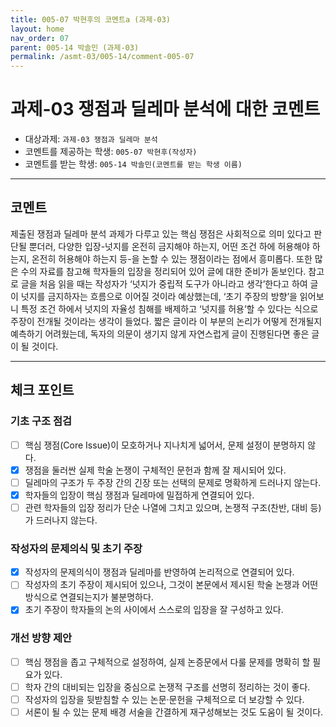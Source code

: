 ```yaml
---
title: 005-07 박현후의 코멘트a (과제-03) 
layout: home
nav_order: 07
parent: 005-14 박솔민 (과제-03)
permalink: /asmt-03/005-14/comment-005-07
---
```


# 과제-03 쟁점과 딜레마 분석에 대한 코멘트

- 대상과제: `과제-03 쟁점과 딜레마 분석`
- 코멘트를 제공하는 학생: `005-07 박현후(작성자)` 
- 코멘트를 받는 학생: `005-14 박솔민(코멘트를 받는 학생 이름)` 

---

## 코멘트

제출된 쟁점과 딜레마 분석 과제가 다루고 있는 핵심 쟁점은 사회적으로 의미 있다고 판단될 뿐더러, 다양한 입장-넛지를 온전히 금지해야 하는지, 어떤 조건 하에 허용해야 하는지, 온전히 허용해야 하는지 등-을 논할 수 있는 쟁점이라는 점에서 흥미롭다. 또한 많은 수의 자료를 참고해 학자들의 입장을 정리되어 있어 글에 대한 준비가 돋보인다. 
참고로 글을 처음 읽을 때는 작성자가 ‘넛지가 중립적 도구가 아니라고 생각’한다고 하여 글이 넛지를 금지하자는 흐름으로 이어질 것이라 예상했는데, ‘초기 주장의 방향’을 읽어보니 특정 조건 하에서 넛지의 자율성 침해를 배제하고 ‘넛지를 허용’할 수 있다는 식으로 주장이 전개될 것이라는 생각이 들었다. 짧은 글이라 이 부분의 논리가 어떻게 전개될지 예측하기 어려웠는데, 독자의 의문이 생기지 않게 자연스럽게 글이 진행된다면 좋은 글이 될 것이다. 

---

## 체크 포인트

### **기초 구조 점검**
- [ ] 핵심 쟁점(Core Issue)이 모호하거나 지나치게 넓어서, 문제 설정이 분명하지 않다.
- [x] 쟁점을 둘러싼 실제 학술 논쟁이 구체적인 문헌과 함께 잘 제시되어 있다.
- [ ] 딜레마의 구조가 두 주장 간의 긴장 또는 선택의 문제로 명확하게 드러나지 않는다.
- [x] 학자들의 입장이 핵심 쟁점과 딜레마에 밀접하게 연결되어 있다.
- [ ] 관련 학자들의 입장 정리가 단순 나열에 그치고 있으며, 논쟁적 구조(찬반, 대비 등)가 드러나지 않는다.

### **작성자의 문제의식 및 초기 주장**
- [x] 작성자의 문제의식이 쟁점과 딜레마를 반영하여 논리적으로 연결되어 있다.
- [ ] 작성자의 초기 주장이 제시되어 있으나, 그것이 본문에서 제시된 학술 논쟁과 어떤 방식으로 연결되는지가 불분명하다.
- [x] 초기 주장이 학자들의 논의 사이에서 스스로의 입장을 잘 구성하고 있다.

### **개선 방향 제안**
- [ ] 핵심 쟁점을 좁고 구체적으로 설정하여, 실제 논증문에서 다룰 문제를 명확히 할 필요가 있다.
- [ ] 학자 간의 대비되는 입장을 중심으로 논쟁적 구조를 선명히 정리하는 것이 좋다.
- [ ] 작성자의 입장을 뒷받침할 수 있는 논문·문헌을 구체적으로 더 보강할 수 있다.
- [ ] 서론이 될 수 있는 문제 배경 서술을 간결하게 재구성해보는 것도 도움이 될 것이다.
